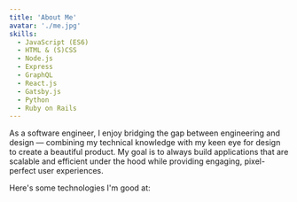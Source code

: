 ```yaml
---
title: 'About Me'
avatar: './me.jpg'
skills:
  - JavaScript (ES6)
  - HTML & (S)CSS
  - Node.js
  - Express
  - GraphQL
  - React.js
  - Gatsby.js
  - Python
  - Ruby on Rails
---
```


As a software engineer, I enjoy bridging the gap between engineering and design — combining my technical knowledge with my keen eye for design to create a beautiful product. My goal is to always build applications that are scalable and efficient under the hood while providing engaging, pixel-perfect user experiences.

Here's some technologies I'm good at:
